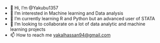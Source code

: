 - 👋 Hi, I’m @Yakubu1357
- 👀 I’m interested in Machine learning and Data analysis
- 🌱 I’m currently learning R and Python but an advanced user of STATA
- 💞️ I’m looking to collaborate on a lot of data analytic and machine learning projects
- 📫 How to reach me yakalhassan94@gmail.com

<!---
Yakubu1357/Yakubu1357 is a ✨ special ✨ repository because its `README.md` (this file) appears on your GitHub profile.
You can click the Preview link to take a look at your changes.
--->
